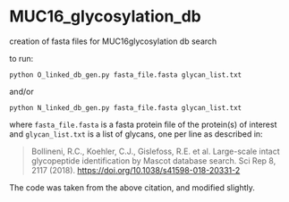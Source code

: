 # MUC16_glycosylation_db
creation of fasta files for MUC16glycosylation db search

to run:

`python O_linked_db_gen.py fasta_file.fasta glycan_list.txt`

and/or

`python N_linked_db_gen.py fasta_file.fasta glycan_list.txt`

where `fasta_file.fasta` is a fasta protein file of the protein(s) of interest
and `glycan_list.txt` is a list of glycans, one per line as described in: 


>Bollineni, R.C., Koehler, C.J., Gislefoss, R.E. et al. Large-scale intact glycopeptide identification by Mascot database search. Sci Rep 8, 2117 (2018). https://doi.org/10.1038/s41598-018-20331-2


The code was taken from the above citation, and modified slightly.
